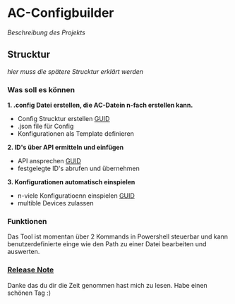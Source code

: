 # AC-Configbuilder
_Beschreibung des Projekts_

## Strucktur
_hier muss die spätere Strucktur erklärt werden_


### Was soll es können
**1.  .config Datei erstellen, die AC-Datein n-fach erstellen kann.**
   * Config Strucktur erstellen [GUID](https://www.audiocodes.com/media/13244/gateway-and-sbc-cli-reference-guide-ver-72.pdf)
   * .json file für Config
   * Konfigurationen als Template definieren

**2. ID's über API ermitteln und einfügen**
  * API ansprechen [GUID](https://www.audiocodes.com/media/13528/rest-api-for-mediant-devices-ver-72.pdf)
  * festgelegte ID's abrufen und übernehmen
 
**3. Konfigurationen automatisch einspielen**
  * n-viele Konfiguratioenn einspielen [GUID](https://www.audiocodes.com/media/13528/rest-api-for-mediant-devices-ver-72.pdf)
  * multible Devices zulassen

### Funktionen
Das Tool ist momentan über 2 Kommands in Powershell steuerbar und kann benutzerdefinierte einge wie den Path zu einer Datei bearbeiten und auswerten. 

### [Release Note](https://github.com/AC-Fernglas/AC-Configbuilder/blob/Version_00/ReleaseNote.md)

Danke das du dir die Zeit genommen hast mich zu lesen. 
Habe einen schönen Tag :)
